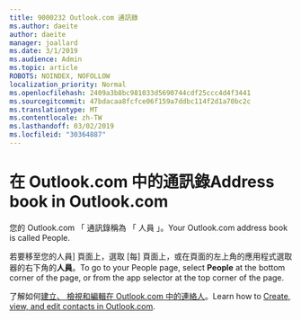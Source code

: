 ```yaml
---
title: 9000232 Outlook.com 通訊錄
ms.author: daeite
author: daeite
manager: joallard
ms.date: 3/1/2019
ms.audience: Admin
ms.topic: article
ROBOTS: NOINDEX, NOFOLLOW
localization_priority: Normal
ms.openlocfilehash: 2409a3b8bc981033d5690744cdf25ccc4d4f3441
ms.sourcegitcommit: 47bdacaa8fcfce06f159a7ddbc114f2d1a70bc2c
ms.translationtype: MT
ms.contentlocale: zh-TW
ms.lasthandoff: 03/02/2019
ms.locfileid: "30364887"
---
```

# <a name="address-book-in-outlookcom"></a><span data-ttu-id="dba2b-102">在 Outlook.com 中的通訊錄</span><span class="sxs-lookup"><span data-stu-id="dba2b-102">Address book in Outlook.com</span></span>

<span data-ttu-id="dba2b-103">您的 Outlook.com 「 通訊錄稱為 「 人員 」。</span><span class="sxs-lookup"><span data-stu-id="dba2b-103">Your Outlook.com address book is called People.</span></span>

<span data-ttu-id="dba2b-104">若要移至您的人員] 頁面上，選取 [每] 頁面上，或在頁面的左上角的應用程式選取器的右下角的**人員**。</span><span class="sxs-lookup"><span data-stu-id="dba2b-104">To go to your People page, select **People** at the bottom corner of the page, or from the app selector at the top corner of the page.</span></span>

<span data-ttu-id="dba2b-105">了解如何[建立、 檢視和編輯在 Outlook.com 中的連絡人](https://support.office.com/article/5b909158-036e-4820-92f7-2a27f57b9f01)。</span><span class="sxs-lookup"><span data-stu-id="dba2b-105">Learn how to [Create, view, and edit contacts in Outlook.com](https://support.office.com/article/5b909158-036e-4820-92f7-2a27f57b9f01).</span></span>